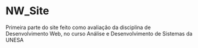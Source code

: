 # NW_Site
Primeira parte do site feito como avaliação da disciplina de Desenvolvimento Web, no curso Análise e Desenvolvimento de Sistemas da UNESA
